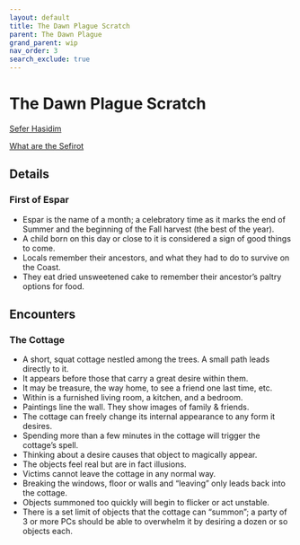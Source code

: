 ```yaml
---
layout: default
title: The Dawn Plague Scratch
parent: The Dawn Plague
grand_parent: wip
nav_order: 3
search_exclude: true
---
```


# The Dawn Plague Scratch

[Sefer Hasidim](https://en.wikipedia.org/wiki/Sefer_Hasidim)

[What are the Sefirot](https://www.myjewishlearning.com/article/sefirot/)

## Details
### First of Espar
- Espar is the name of a month; a celebratory time as it marks the end of Summer
  and the beginning of the Fall harvest (the best of the year).
- A child born on this day or close to it is considered a sign of good things to
  come.
- Locals remember their ancestors, and what they had to do to survive on the
  Coast.
- They eat dried unsweetened cake to remember their ancestor’s paltry options
  for food.

## Encounters
### The Cottage
- A short, squat cottage nestled among the trees. A small path leads directly to
  it.
- It appears before those that carry a great desire within them.
- It may be treasure, the way home, to see a friend one last time, etc.
- Within is a furnished living room, a kitchen, and a bedroom.
- Paintings line the wall. They show images of family & friends.
- The cottage can freely change its internal appearance to any form it desires.
- Spending more than a few minutes in the cottage will trigger the cottage’s
  spell.
- Thinking about a desire causes that object to magically appear.
- The objects feel real but are in fact illusions.
- Victims cannot leave the cottage in any normal way.
- Breaking the windows, floor or walls and “leaving” only leads back into the
  cottage.
- Objects summoned too quickly will begin to flicker or act unstable.
- There is a set limit of objects that the cottage can “summon”; a party of 3 or
  more PCs should be able to overwhelm it by desiring a dozen or so objects
  each.
